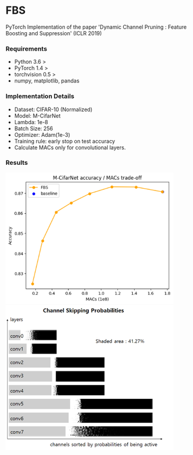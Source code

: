 # FBS
PyTorch Implementation of the paper 'Dynamic Channel Pruning : Feature Boosting and Suppression' (ICLR 2019)

### Requirements
* Python 3.6 >
* PyTorch 1.4 >
* torchvision 0.5 >
* numpy, matplotlib, pandas

### Implementation Details
* Dataset: CIFAR-10 (Normalized)
* Model: M-CifarNet
* Lambda: 1e-8
* Batch Size: 256
* Optimizer: Adam(1e-3)
* Training rule: early stop on test accuracy
* Calculate MACs only for convolutional layers.

### Results
<p float="left">
  <img src="figures/fig3a.png" width="450" />
  <img src="figures/fig3b_deco.png" width="450" />
</p>
